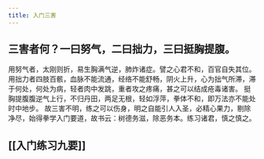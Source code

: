 ```yaml
---
title: 入门三害
---
```


## 三害者何？一曰努气，二曰拙力，三曰挺胸提腹。
用努气者，太刚则折，易生胸满气逆，肺炸诸症。譬之心君不和，百官自失其位。
用拙力者四肢百骸，血脉不能流通，经络不能舒畅，阴火上升，心为拙气所滞，滞于何处，何处为病，轻者肉中发跳，重者攻之疼痛，甚之可以结成疮毒诸害。
挺胸提腹腹逆气上行，不归丹田，两足无根，轻如浮萍，拳体不和，即万法亦不能处时中地步。
故三害不明，练之可以伤身，明之自能引人入圣，必精心果力，剔除净尽，始得拳学入门要道，故书云：树德务滋，除恶务本。练习诸君，慎之慎之。
## [[入门练习九要]]

